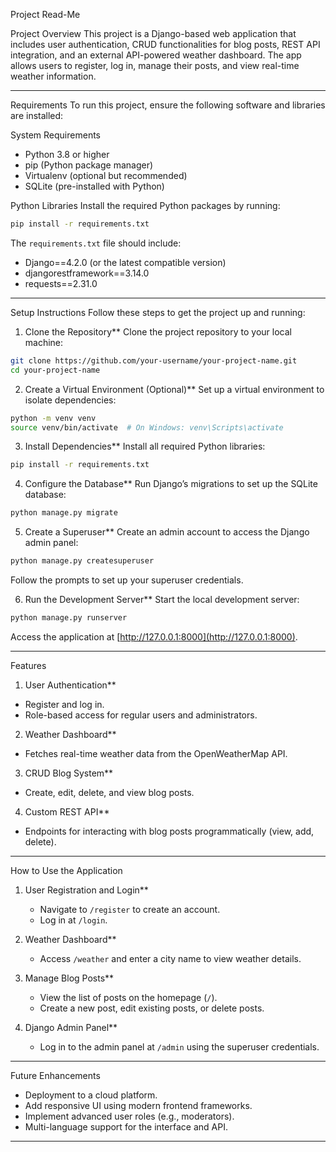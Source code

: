  Project Read-Me

 Project Overview
This project is a Django-based web application that includes user authentication, CRUD functionalities for blog posts, REST API integration, and an external API-powered weather dashboard. The app allows users to register, log in, manage their posts, and view real-time weather information.

---

 Requirements
To run this project, ensure the following software and libraries are installed:

System Requirements
- Python 3.8 or higher
- pip (Python package manager)
- Virtualenv (optional but recommended)
- SQLite (pre-installed with Python)

Python Libraries
Install the required Python packages by running:
```bash
pip install -r requirements.txt
```
The `requirements.txt` file should include:
- Django==4.2.0 (or the latest compatible version)
- djangorestframework==3.14.0
- requests==2.31.0

---

 Setup Instructions
Follow these steps to get the project up and running:

1. Clone the Repository**
Clone the project repository to your local machine:
```bash
git clone https://github.com/your-username/your-project-name.git
cd your-project-name
```

2. Create a Virtual Environment (Optional)**
Set up a virtual environment to isolate dependencies:
```bash
python -m venv venv
source venv/bin/activate  # On Windows: venv\Scripts\activate
```

3. Install Dependencies**
Install all required Python libraries:
```bash
pip install -r requirements.txt
```

4. Configure the Database**
Run Django’s migrations to set up the SQLite database:
```bash
python manage.py migrate
```

5. Create a Superuser**
Create an admin account to access the Django admin panel:
```bash
python manage.py createsuperuser
```
Follow the prompts to set up your superuser credentials.

6. Run the Development Server**
Start the local development server:
```bash
python manage.py runserver
```
Access the application at [http://127.0.0.1:8000](http://127.0.0.1:8000).

---

 Features

1. User Authentication**
- Register and log in.
- Role-based access for regular users and administrators.

2. Weather Dashboard**
- Fetches real-time weather data from the OpenWeatherMap API.

3. CRUD Blog System**
- Create, edit, delete, and view blog posts.

4. Custom REST API**
- Endpoints for interacting with blog posts programmatically (view, add, delete).

---

 How to Use the Application
1. User Registration and Login**
   - Navigate to `/register` to create an account.
   - Log in at `/login`.

2. Weather Dashboard**
   - Access `/weather` and enter a city name to view weather details.

3. Manage Blog Posts**
   - View the list of posts on the homepage (`/`).
   - Create a new post, edit existing posts, or delete posts.

4. Django Admin Panel**
   - Log in to the admin panel at `/admin` using the superuser credentials.

---

 Future Enhancements
- Deployment to a cloud platform.
- Add responsive UI using modern frontend frameworks.
- Implement advanced user roles (e.g., moderators).
- Multi-language support for the interface and API.

---



